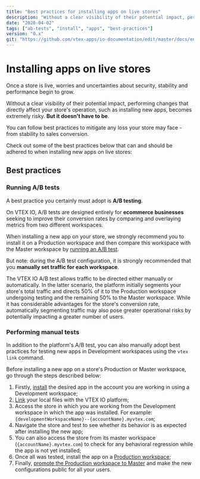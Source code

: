 ```yaml
---
title: "Best practices for installing apps on live stores"
description: "Without a clear visibility of their potential impact, performing changes that directly affect your store's operation becomes extremely risky. But it doesn't have to be. Learn now the best practices to install apps on live stores."
date: "2020-04-02"
tags: ["ab-tests", "install", "apps", "best-practices"]
version: "0.x"
git: "https://github.com/vtex-apps/io-documentation/edit/master/docs/en/Recipes/store/installing-apps-in-live-stores-best-practices.md"
---
```


# Installing apps on live stores

Once a store is live, worries and uncertainties about security, stability and performance begin to grow.

Without a clear visibility of their potential impact, performing changes that directly affect your store's operation, such as installing new apps, becomes extremely risky. **But it doesn't have to be**.

You can follow best practices to mitigate any loss your store may face - from stability to sales conversion.

Check out some of the best practices below that can and should be adhered to when installing new apps on live stores:

## Best practices

### Running A/B tests

A best practice you certainly must adopt is **A/B testing**.

On VTEX IO, A/B tests are designed entirely for **ecommerce businesses** seeking to improve their conversion rates by comparing and overlaying metrics from two different workspaces.

When installing a new app on your store, we strongly recommend you to install it on a Production workspace and then compare this workspace with the Master workspace by [running an A/B test](https://vtex.io/docs/recipes/development/running-native-ab-testing).

But note: during the A/B test configuration, it is strongly recommended that you **manually set traffic for each workspace**.

<div class="alert alert-warning">
The VTEX IO A/B test allows traffic to be directed either manually or automatically. In the latter scenario, the platform initially segments your store's total traffic and directs 50% of it to the Production workspace undergoing testing and the remaining 50% to the Master workspace. While it has considerable advantages for the store's conversion rate, automatically segmenting traffic may also pose greater operational risks by potentially impacting a greater number of users. 
</div>

### Performing manual tests

In addition to the platform's A/B test, you can also manually adopt best practices for testing new apps in Development workspaces using the `vtex link` command.

Before installing a new app on a store's Production or Master workspace, go through the steps described below:

1. Firstly, [install](https://vtex.io/docs/recipes/development/installing-an-app) the desired app in the account you are working in using a Development workspace;
2. [Link](https://vtex.io/docs/recipes/development/linking-an-app) your local files with the VTEX IO platform;
3. Access the store in which you are working from the Development workspace in which the app was installed. For example: `{developmentWorkspaceName}--{accountName}.myvtex.com`;
4. Navigate the store and test to see whether its behavior is as expected after installing the new app;
5. You can also access the store from its master workspace (`{accountName}.myvtex.com`) to check for any behavioral regression while the app is not yet installed;
6. Once all was tested, install the app on a [Production workspace](https://vtex.io/docs/recipes/development/creating-a-production-workspace);
7. Finally, [promote the Production workspace to Master](https://vtex.io/docs/recipes/development/promoting-a-workspace-to-master) and make the new configurations public for all your users.
